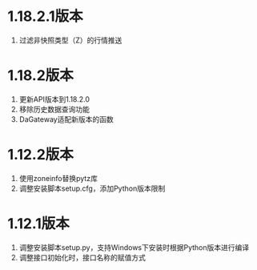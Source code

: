 # 1.18.2.1版本

1. 过滤非快照类型（Z）的行情推送

# 1.18.2版本

1. 更新API版本到1.18.2.0
2. 移除历史数据查询功能
3. DaGateway适配新版本的函数

# 1.12.2版本

1. 使用zoneinfo替换pytz库
2. 调整安装脚本setup.cfg，添加Python版本限制

# 1.12.1版本

1. 调整安装脚本setup.py，支持Windows下安装时根据Python版本进行编译
2. 调整接口初始化时，接口名称的赋值方式
